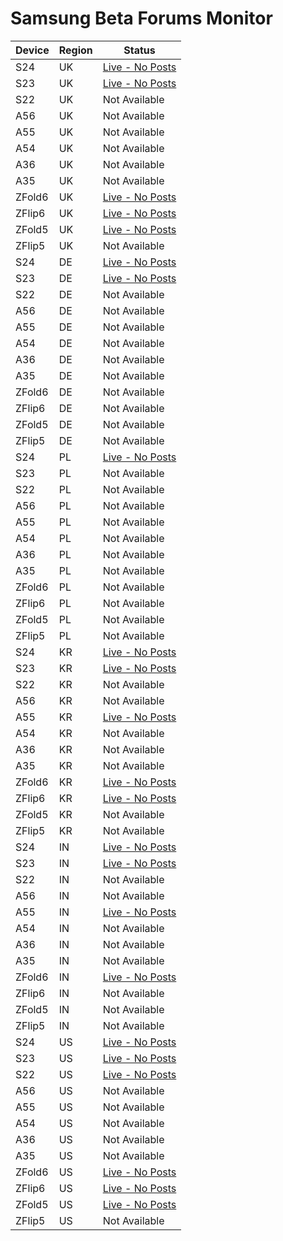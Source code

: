 # Samsung Beta Forums Monitor

| Device | Region | Status |
|--------|--------|--------|
| S24 | UK | [Live - No Posts](https://eu.community.samsung.com/t5/S24-S24-S24-Ultra/ct-p/uk-bp-stwentyfour) |
| S23 | UK | [Live - No Posts](https://eu.community.samsung.com/t5/S23-S23-S23-Ultra/ct-p/uk-bp-stwentythree) |
| S22 | UK | Not Available |
| A56 | UK | Not Available |
| A55 | UK | Not Available |
| A54 | UK | Not Available |
| A36 | UK | Not Available |
| A35 | UK | Not Available |
| ZFold6 | UK | [Live - No Posts](https://eu.community.samsung.com/t5/Z-Fold6/ct-p/uk-bp-zfoldsix) |
| ZFlip6 | UK | [Live - No Posts](https://eu.community.samsung.com/t5/Z-Flip6/ct-p/uk-bp-zflipsix) |
| ZFold5 | UK | [Live - No Posts](https://eu.community.samsung.com/t5/Z-Fold5/ct-p/uk-bp-zfoldfive) |
| ZFlip5 | UK | Not Available |
| S24 | DE | [Live - No Posts](https://eu.community.samsung.com/t5/S24-S24-S24-Ultra/ct-p/de-bp-stwentyfour) |
| S23 | DE | [Live - No Posts](https://eu.community.samsung.com/t5/S23-S23-S23-Ultra/ct-p/de-bp-stwentythree) |
| S22 | DE | Not Available |
| A56 | DE | Not Available |
| A55 | DE | Not Available |
| A54 | DE | Not Available |
| A36 | DE | Not Available |
| A35 | DE | Not Available |
| ZFold6 | DE | Not Available |
| ZFlip6 | DE | Not Available |
| ZFold5 | DE | Not Available |
| ZFlip5 | DE | Not Available |
| S24 | PL | [Live - No Posts](https://eu.community.samsung.com/t5/S24-S24-S24-Ultra/ct-p/pl-bp-stwentyfour) |
| S23 | PL | Not Available |
| S22 | PL | Not Available |
| A56 | PL | Not Available |
| A55 | PL | Not Available |
| A54 | PL | Not Available |
| A36 | PL | Not Available |
| A35 | PL | Not Available |
| ZFold6 | PL | Not Available |
| ZFlip6 | PL | Not Available |
| ZFold5 | PL | Not Available |
| ZFlip5 | PL | Not Available |
| S24 | KR | [Live - No Posts](https://r1.community.samsung.com/t5/S24-S24-S24-Ultra/ct-p/kr-bp-stwentyfour) |
| S23 | KR | [Live - No Posts](https://r1.community.samsung.com/t5/S23-S23-S23-Ultra/ct-p/kr-bp-stwentythree) |
| S22 | KR | Not Available |
| A56 | KR | Not Available |
| A55 | KR | [Live - No Posts](https://r1.community.samsung.com/t5/Galaxy-A55-5G/ct-p/kr-bp-afiftyfive) |
| A54 | KR | Not Available |
| A36 | KR | Not Available |
| A35 | KR | Not Available |
| ZFold6 | KR | [Live - No Posts](https://r1.community.samsung.com/t5/Z-Fold6/ct-p/kr-bp-zfoldsix) |
| ZFlip6 | KR | [Live - No Posts](https://r1.community.samsung.com/t5/Z-Flip6/ct-p/kr-bp-zflipsix) |
| ZFold5 | KR | Not Available |
| ZFlip5 | KR | Not Available |
| S24 | IN | [Live - No Posts](https://r2.community.samsung.com/t5/S24-S24-S24-Ultra/ct-p/in-bp-stwentyfour) |
| S23 | IN | [Live - No Posts](https://r2.community.samsung.com/t5/S23-S23-S23-Ultra/ct-p/in-bp-stwentythree) |
| S22 | IN | Not Available |
| A56 | IN | Not Available |
| A55 | IN | [Live - No Posts](https://r2.community.samsung.com/t5/Galaxy-A55-5G/ct-p/in-bp-afiftyfive) |
| A54 | IN | Not Available |
| A36 | IN | Not Available |
| A35 | IN | Not Available |
| ZFold6 | IN | [Live - No Posts](https://r2.community.samsung.com/t5/Z-Fold6/ct-p/in-bp-zfoldsix) |
| ZFlip6 | IN | Not Available |
| ZFold5 | IN | Not Available |
| ZFlip5 | IN | Not Available |
| S24 | US | [Live - No Posts](https://us.community.samsung.com/t5/S24-S24-S24-Ultra/ct-p/us-bp-stwentyfour) |
| S23 | US | [Live - No Posts](https://us.community.samsung.com/t5/S23-S23-S23-Ultra/ct-p/us-bp-stwentythree) |
| S22 | US | [Live - No Posts](https://us.community.samsung.com/t5/S22-S22-S22-Ultra/ct-p/us-bp-stwentytwo) |
| A56 | US | Not Available |
| A55 | US | Not Available |
| A54 | US | Not Available |
| A36 | US | Not Available |
| A35 | US | Not Available |
| ZFold6 | US | [Live - No Posts](https://us.community.samsung.com/t5/Z-Fold6/ct-p/us-bp-zfoldsix) |
| ZFlip6 | US | [Live - No Posts](https://us.community.samsung.com/t5/Z-Flip6/ct-p/us-bp-zflipsix) |
| ZFold5 | US | [Live - No Posts](https://us.community.samsung.com/t5/Z-Fold5/ct-p/us-bp-zfoldfive) |
| ZFlip5 | US | Not Available |